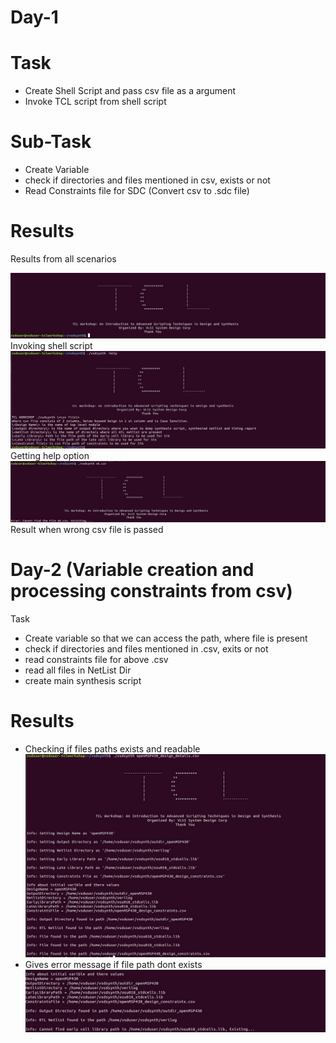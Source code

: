 # Day-1
# Task 
  - Create Shell Script and pass csv file as a argument
  - Invoke TCL script from shell script
# Sub-Task
- Create Variable
- check if directories and files mentioned in csv, exists or not
- Read Constraints file for SDC (Convert csv to .sdc file)
# Results
Results from all scenarios

![image](https://github.com/bharatts/TCL-Workshop---From-Introduction-to-Advanced-Scripting-Techniques-in-VLSI-Design-and-Synthesis/blob/main/tcl_result/day1.jpg)
Invoking shell script
![image](https://github.com/bharatts/TCL-Workshop---From-Introduction-to-Advanced-Scripting-Techniques-in-VLSI-Design-and-Synthesis/blob/main/tcl_result/day1-1.jpg)
Getting help option 
![image](https://github.com/bharatts/TCL-Workshop---From-Introduction-to-Advanced-Scripting-Techniques-in-VLSI-Design-and-Synthesis/blob/main/tcl_result/day1-2.jpg)
Result when wrong csv file is passed


# Day-2 (Variable creation and processing constraints from csv)
Task
- Create variable so that we can access the path, where file is present
- check if directories and files mentioned in .csv, exits or not
- read constraints file for above .csv
- read all files in NetList Dir
- create main synthesis script
# Results
- Checking if files paths exists and readable
  ![image](https://github.com/bharatts/TCL-Workshop---From-Introduction-to-Advanced-Scripting-Techniques-in-VLSI-Design-and-Synthesis/blob/main/tcl_result/Day2_checkfile_ifexistsScreenshot%202023-07-06%20152824.jpg)
- Gives error message if file path dont exists
  ![image](https://github.com/bharatts/TCL-Workshop---From-Introduction-to-Advanced-Scripting-Techniques-in-VLSI-Design-and-Synthesis/blob/main/tcl_result/day2-1.jpg)

